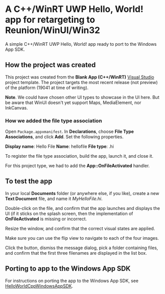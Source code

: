# A C++/WinRT UWP Hello, World! app for retargeting to Reunion/WinUI/Win32

A simple C++/WinRT UWP Hello, World! app ready to port to the Windows App SDK.

## How the project was created

This project was created from the **Blank App (C++/WinRT)** [Visual Studio](https://visualstudio.microsoft.com/downloads/) project template. The project targets the most recent release (not preview) of the platform (19041 at time of writing).

**Note**. We could have chosen other UI types to showcase in the UI here. But be aware that WinUI doesn't yet support Maps, MediaElement, nor InkCanvas.

### How we added the file type association

Open `Package.appxmanifest`. In **Declarations**, choose **File Type Associations**, and click **Add**. Set the following properties.

**Display name**: Hello File
**Name**: hellofile
**File type**: .hi

To register the file type association, build the app, launch it, and close it.

For this project type, we had to add the **App::OnFileActivated** handler.

## To test the app

In your local **Documents** folder (or anywhere else, if you like), create a new **Text Document** file, and name it *MyHelloFile.hi*.

Double-click on the file, and confirm that the app launches and displays the UI (if it sticks on the splash screen, then the implementation of **OnFileActivated** is missing or incorrect.

Resize the window, and confirm that the correct visual states are applied.

Make sure you can use the flip view to navigate to each of the four images.

Click the button, dismiss the message dialog, pick a folder containing files, and confirm that the first three filenames are displayed in the list box.

## Porting to app to the Windows App SDK

For instructions on porting the app to the Windows App SDK, see [HelloWorldCppWindowsAppSDK](https://github.com/stevewhims/HelloWorldCppWindowsAppSDK).

